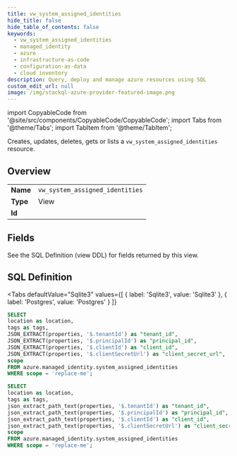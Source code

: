 ```yaml
--- 
title: vw_system_assigned_identities
hide_title: false
hide_table_of_contents: false
keywords:
  - vw_system_assigned_identities
  - managed_identity
  - azure
  - infrastructure-as-code
  - configuration-as-data
  - cloud inventory
description: Query, deploy and manage azure resources using SQL
custom_edit_url: null
image: /img/stackql-azure-provider-featured-image.png
---
```


import CopyableCode from '@site/src/components/CopyableCode/CopyableCode';
import Tabs from '@theme/Tabs';
import TabItem from '@theme/TabItem';

Creates, updates, deletes, gets or lists a <code>vw_system_assigned_identities</code> resource.

## Overview
<table><tbody>
<tr><td><b>Name</b></td><td><code>vw_system_assigned_identities</code></td></tr>
<tr><td><b>Type</b></td><td>View</td></tr>
<tr><td><b>Id</b></td><td><CopyableCode code="azure.managed_identity.vw_system_assigned_identities" /></td></tr>
</tbody></table>

## Fields

See the SQL Definition (view DDL) for fields returned by this view.

## SQL Definition

<Tabs
defaultValue="Sqlite3"
values={[
{ label: 'Sqlite3', value: 'Sqlite3' },
{ label: 'Postgres', value: 'Postgres' }
]}
>
<TabItem value="Sqlite3">

```sql
SELECT
location as location,
tags as tags,
JSON_EXTRACT(properties, '$.tenantId') as "tenant_id",
JSON_EXTRACT(properties, '$.principalId') as "principal_id",
JSON_EXTRACT(properties, '$.clientId') as "client_id",
JSON_EXTRACT(properties, '$.clientSecretUrl') as "client_secret_url",
scope
FROM azure.managed_identity.system_assigned_identities
WHERE scope = 'replace-me';
```

</TabItem>
<TabItem value="Postgres">

```sql
SELECT
location as location,
tags as tags,
json_extract_path_text(properties, '$.tenantId') as "tenant_id",
json_extract_path_text(properties, '$.principalId') as "principal_id",
json_extract_path_text(properties, '$.clientId') as "client_id",
json_extract_path_text(properties, '$.clientSecretUrl') as "client_secret_url",
scope
FROM azure.managed_identity.system_assigned_identities
WHERE scope = 'replace-me';
```

</TabItem>
</Tabs>
